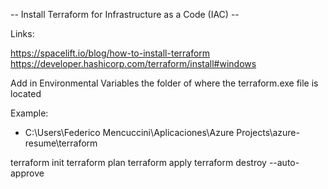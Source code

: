 -- Install Terraform for Infrastructure as a Code (IAC) --

Links:

https://spacelift.io/blog/how-to-install-terraform
https://developer.hashicorp.com/terraform/install#windows

Add in Environmental Variables the folder of where the terraform.exe file is located

Example:
 * C:\Users\Federico Mencuccini\Aplicaciones\Azure Projects\azure-resume\terraform


terraform init
terraform plan
terraform apply
terraform destroy --auto-approve
